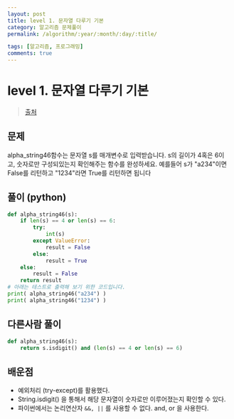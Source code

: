 ```yaml
---
layout: post
title: level 1. 문자열 다루기 기본
category: 알고리즘 문제풀이
permalink: /algorithm/:year/:month/:day/:title/

tags: [알고리즘, 프로그래밍]
comments: true
---
```

# level 1. 문자열 다루기 기본
> [출처](http://tryhelloworld.co.kr/challenge_codes/100)

## 문제
alpha_string46함수는 문자열 s를 매개변수로 입력받습니다.
s의 길이가 4혹은 6이고, 숫자로만 구성되있는지 확인해주는 함수를 완성하세요.
예를들어 s가 "a234"이면 False를 리턴하고 "1234"라면 True를 리턴하면 됩니다

## 풀이 (python)
```python
def alpha_string46(s):
	if len(s) == 4 or len(s) == 6:
		try:
			int(s)
		except ValueError:
			result = False
		else:
			result = True
	else:
		result = False
	return result
# 아래는 테스트로 출력해 보기 위한 코드입니다.
print( alpha_string46("a234") )
print( alpha_string46("1234") )
```

## 다른사람 풀이
```python
def alpha_string46(s):
    return s.isdigit() and (len(s) == 4 or len(s) == 6)
```

## 배운점
- 예외처리 (try-except)를 활용했다.
- String.isdigit() 을 통해서 해당 문자열이 숫자로만 이루어졌는지 확인할 수 있다.
- 파이썬에서는 논리연산자 `&&, ||` 를 사용할 수 없다. and, or 을 사용한다.
